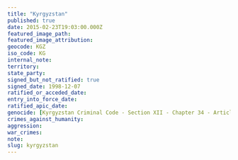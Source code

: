 ```yaml
---
title: "Kyrgyzstan"
published: true
date: 2015-02-23T19:03:00.000Z
featured_image_path:
featured_image_attribution:
geocode: KGZ
iso_code: KG
internal_note:
territory:
state_party:
signed_but_not_ratified: true
signed_date: 1998-12-07
ratified_or_acceded_date:
entry_into_force_date:
ratified_apic_date:
genocide: [Kyrgyzstan Criminal Code - Section XII - Chapter 34 - Article 373](https://iccdb.hrlc.net/data/doc/584/keyword/46/)
crimes_against_humanity:
aggression:
war_crimes:
note:
slug: kyrgyzstan
---
```

